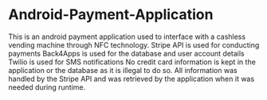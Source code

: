 # Android-Payment-Application
This is an android payment application used to interface with a cashless vending machine through NFC technology. 
Stripe API is used for conducting payments
Back4Apps is used for the database and user account  details
Twilio is used for SMS notifications
No credit card information is kept in the application or the database as it is illegal to do so. All information was handled by the Stripe API 
and was retrieved by the application when it was needed during runtime.
